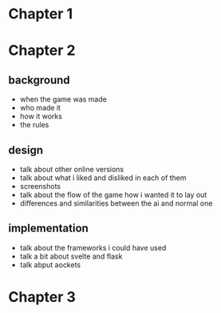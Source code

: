 # Chapter 1

# Chapter 2
## background
- when the game was made
- who made it
- how it works
- the rules

## design
- talk about other online versions
- talk about what i liked and disliked in each of them
- screenshots
- talk about the flow of the game how i wanted it to lay out
- differences and similarities between the ai and normal one

## implementation
- talk about the frameworks i could have used
- talk a bit about svelte and flask
- talk abput aockets


# Chapter 3


